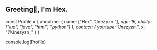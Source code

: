 ## Greeting👋, I'm Hex.

const Profile = {
  aboutme: {
    name: ["Hex", "Jnezyzn._"],
    age: 16,
    ability: ["lua", "java", "html", "python"] 
  },
  contact: {
    youtube: "Jnezyzn._",
    x: "@Jnezyzn_"
  }
}

console.log(Profile)
